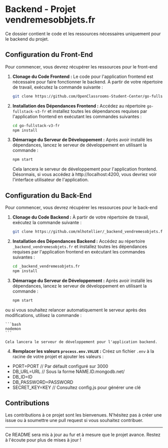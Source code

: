 # Backend - Projet vendremesobbjets.fr

Ce dossier contient le code et les ressources nécessaires uniquement pour le backend du projet.

## Configuration du Front-End

Pour commencer, vous devrez récupérer les ressources pour le front-end

1. **Clonage du Code Frontend :** Le code pour l'application frontend est nécessaire pour faire fonctionner le backend. À partir de votre répertoire de travail, exécutez la commande suivante :

    ```bash
    git clone https://github.com/OpenClassrooms-Student-Center/go-fullstack-v3-fr.git
    ```

2. **Installation des Dépendances Frontend :** Accédez au répertoire `go-fullstack-v3-fr` et installez toutes les dépendances requises par l'application frontend en exécutant les commandes suivantes :

    ```bash
    cd go-fullstack-v3-fr
    npm install
    ```

3. **Démarrage du Serveur de Développement :** Après avoir installé les dépendances, lancez le serveur de développement en utilisant la commande :

    ```bash
    npm start
    ```

    Cela lancera le serveur de développement pour l'application frontend. Désormais, si vous accédez à http://localhost:4200, vous devriez voir l'interface utilisateur de l'application.

## Configuration du Back-End

Pour commencer, vous devrez récupérer les ressources pour le back-end

1. **Clonage du Code Backend :** À partir de votre répertoire de travail, exécutez la commande suivante :

    ```bash
    git clone https://github.com/mlhotellier/_backend_vendremesobjets.fr.git
    ```

2. **Installation des Dépendances Backend :** Accédez au répertoire `_backend_vendremesobjets.fr` et installez toutes les dépendances requises par l'application frontend en exécutant les commandes suivantes :

    ```bash
    cd _backend_vendremesobjets.fr
    npm install
    ```

3. **Démarrage du Serveur de Développement :** Après avoir installé les dépendances, lancez le serveur de développement en utilisant la commande :

    ```bash
    npm start
    ```

ou si vous souhaitez relancer automatiquement le serveur après des modifications, utilisez la commande :

    ```bash
    nodemon
    ```

    Cela lancera le serveur de développement pour l'application backend.

4. **Remplacer les valeurs `process.env.VALUE` :** Créez un fichier `.env` à la racine de votre projet et ajouter les valeurs :
- PORT=PORT // Par défault configuré sur 3000
- DB_URL=URL // Sous la forme NAME.ID.mongodb.net/
- DB_ID=ID
- DB_PASSWORD=PASSWORD
- SECRET_KEY=KEY // Consultez config.js pour générer une clé


## Contributions

Les contributions à ce projet sont les bienvenues. N'hésitez pas à créer une issue ou à soumettre une pull request si vous souhaitez contribuer.

---

Ce README sera mis à jour au fur et à mesure que le projet avance. Restez à l'écoute pour plus de mises à jour !
